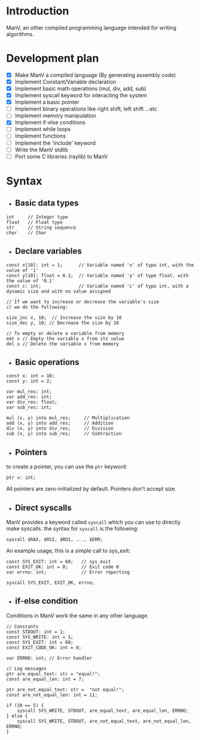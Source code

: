 # Introduction

ManV, an other compiled programming language intended for writing algorithms.

# Development plan

- [X] Make ManV a compiled language (By generating assembly code)
- [X] Implement Constant/Variable declaration
- [X] Implement basic math operations (mul, div, add, sub)
- [X] Implement syscall keyword for interacting the system
- [X] Implement a basic pointer
- [ ] Implement binary operations like right shift, left shift ...etc
- [ ] Implement memory manipulation
- [X] Implement if-else conditions
- [ ] Implement while loops
- [ ] Implement functions
- [ ] Implement the 'include' keyword
- [ ] Write the ManV stdlib
- [ ] Port some C libraries (raylib) to ManV

# Syntax

* ## Basic data types

```
int     // Integer type
float   // Float type
str     // String sequence
char    // Char
```

* ## Declare variables

```
const x[10]: int = 1;      // Variable named 'x' of type int, with the value of '1'
const y[10]: float = 0.1;  // Variable named 'y' of type float, with the value of '0.1'
const c: int;              // Variable named 'c' of type int, with a dynamic size and with no value assigned

// If we want to increase or decrease the variable's size
// we do the following:

size_inc x, 10;  // Increase the size by 10
size_dec y, 10; // Decrease the size by 10

// To empty or delete a variable from memory
emt x // Empty the variable x from its value
del x // Delete the variable x from memory
```

* ## Basic operations

```
const x: int = 10;
const y: int = 2;

var mul_res: int;
var add_res: int;
var div_res: float;
var sub_res: int;

mul (x, y) into mul_res;     // Multiplication
add (x, y) into add_res;     // Addition
div (x, y) into div_res;     // Division
sub (x, y) into sub_res;     // Subtraction
```

* ## Pointers


to create a pointer, you can use the `ptr` keyword:

```
ptr x: int;
```

All pointers are zero-initialized by default. Pointers don't accept size.

* ## Direct syscalls

ManV provides a keyword called `syscall` which you can use to directly make syscalls.
the syntax for `syscall` is the following:


```
syscall $RAX, $RSI, $RDI, ..., $ERR;
```

An example usage, this is a simple call to sys_exit:

```
const SYS_EXIT: int = 60;   // sys_exit
const EXIT_OK: int = 0;     // Exit code 0
var errno: int;             // Error reporting

syscall SYS_EXIT, EXIT_OK, errno;

```

* ## if-else condition

Conditions in ManV work the same in any other language.

```
// Constants
const STDOUT: int = 1;
const SYS_WRITE: int = 1;
const SYS_EXIT: int = 60;
const EXIT_CODE_OK: int = 0;

var ERRNO: int; // Error handler

// Log messages
ptr are_equal_text: str = "equal!";
const are_equal_len: int = 7;

ptr are_not_equal_text: str =  "not equal!";
const are_not_equal_len: int = 11;

if (10 == 5) {
    syscall SYS_WRITE, STDOUT, are_equal_text, are_equal_len, ERRNO;
} else {
    syscall SYS_WRITE, STDOUT, are_not_equal_text, are_not_equal_len, ERRNO;
}

```
